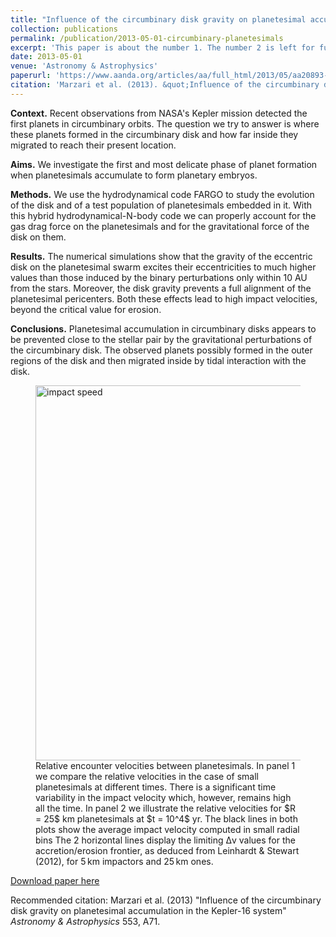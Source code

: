 ```yaml
---
title: "Influence of the circumbinary disk gravity on planetesimal accumulation in the Kepler-16 system"
collection: publications
permalink: /publication/2013-05-01-circumbinary-planetesimals
excerpt: 'This paper is about the number 1. The number 2 is left for future work.'
date: 2013-05-01
venue: 'Astronomy & Astrophysics'
paperurl: 'https://www.aanda.org/articles/aa/full_html/2013/05/aa20893-12/aa20893-12.html'
citation: 'Marzari et al. (2013). &quot;Influence of the circumbinary disk gravity on planetesimal accumulation in the Kepler-16 system.&quot; <i>Astronomy & Astrophysics</i>. 553, A71.'
---
```

**Context.** Recent observations from NASA's Kepler mission detected the first planets in circumbinary orbits. The question we try to answer is where these planets formed in the circumbinary disk and how far inside they migrated to reach their present location.

**Aims.** We investigate the first and most delicate phase of planet formation when planetesimals accumulate to form planetary embryos.

**Methods.** We use the hydrodynamical code FARGO to study the evolution of the disk and of a test population of planetesimals embedded in it. With this hybrid hydrodynamical-N-body code we can properly account for the gas drag force on the planetesimals and for the gravitational force of the disk on them.

**Results.** The numerical simulations show that the gravity of the eccentric disk on the planetesimal swarm excites their eccentricities to much higher values than those induced by the binary perturbations only within 10 AU from the stars. Moreover, the disk gravity prevents a full alignment of the planetesimal pericenters. Both these effects lead to high impact velocities, beyond the critical value for erosion.

**Conclusions.** Planetesimal accumulation in circumbinary disks appears to be prevented close to the stellar pair by the gravitational perturbations of the circumbinary disk. The observed planets possibly formed in the outer regions of the disk and then migrated inside by tidal interaction with the disk. 

<figure>
  <img src="http://GiovanniPicogna.github.io/images/circumbinary-planetesimals.png" alt="impact speed" width="600"/>
  <figcaption>Relative encounter velocities between planetesimals. In panel 1 we compare the relative velocities in the case of small planetesimals at different times. There is a significant time variability in the impact velocity which, however, remains high all the time. In panel 2 we illustrate the relative velocities for $R = 25$ km planetesimals at $t = 10^4$ yr. The black lines in both plots show the average impact velocity computed in small radial bins The 2 horizontal lines display the limiting Δv values for the accretion/erosion frontier, as deduced from Leinhardt & Stewart (2012), for 5 km impactors and 25 km ones.</figcaption>
</figure>

[Download paper here](http://GiovanniPicogna.github.io/files/circumbinary-planetesimals.pdf)

Recommended citation: Marzari et al. (2013) "Influence of the circumbinary disk gravity on planetesimal accumulation in the Kepler-16 system" <i>Astronomy & Astrophysics</i> 553, A71.